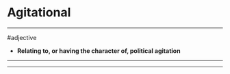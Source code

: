 # Agitational
---
#adjective
- **Relating to, or having the character of, political agitation**
---
---
